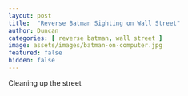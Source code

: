 ```yaml
---
layout: post
title:  "Reverse Batman Sighting on Wall Street"
author: Duncan
categories: [ reverse batman, wall street ]
image: assets/images/batman-on-computer.jpg
featured: false
hidden: false
---
```

Cleaning up the street
